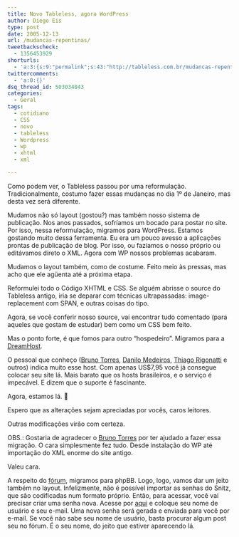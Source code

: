 ```yaml
---
title: Novo Tableless, agora WordPress
author: Diego Eis
type: post
date: 2005-12-13
url: /mudancas-repentinas/
tweetbackscheck:
  - 1356453929
shorturls:
  - 'a:3:{s:9:"permalink";s:43:"http://tableless.com.br/mudancas-repentinas";s:7:"tinyurl";s:26:"http://tinyurl.com/3jjf3rn";s:4:"isgd";s:19:"http://is.gd/kO7lnK";}'
twittercomments:
  - 'a:0:{}'
dsq_thread_id: 503034043
categories:
  - Geral
tags:
  - cotidiano
  - CSS
  - novo
  - tableless
  - Wordpress
  - wp
  - xhtml
  - xml

---
```

Como podem ver, o Tableless passou por uma reformulação. Tradicionalmente, costumo fazer essas mudanças no dia 1º de Janeiro, mas desta vez será diferente.

Mudamos não só layout (gostou?) mas também nosso sistema de publicação. Nos anos passados, sofríamos um bocado para postar no site. Por isso, nessa reformulação, migramos para WordPress. Estamos gostando muito dessa ferramenta. Eu era um pouco avesso a aplicações prontas de publicação de blog. Por isso, ou fazíamos o nosso próprio ou editávamos direto o XML. Agora com WP nossos problemas acabaram.

Mudamos o layout também, como de costume. Feito meio às pressas, mas acho que ele agüenta até a próxima etapa.

Reformulei todo o Código XHTML e CSS. Se alguém abrisse o source do Tableless antigo, iria se deparar com técnicas ultrapassadas: image-replacement com SPAN, e outras coisas do tipo.
  
Agora, se você conferir nosso source, vai encontrar tudo comentado (para aqueles que gostam de estudar) bem como um CSS bem feito.

Mas o ponto forte, é que fomos para outro &#8220;hospedeiro&#8221;. Migramos para a [DreamHost][1].
  
O pessoal que conheço ([Bruno Torres][2], [Danilo Medeiros][3], [Thiago Rigonatti][4] e outros) indica muito esse host. Com apenas US$7,95 você já consegue colocar seu site lá. Mais barato que os hosts brasileiros, e o serviço é impecável. E dizem que o suporte é fascinante.
  
Agora, estamos lá. 🙂

Espero que as alterações sejam apreciadas por vocês, caros leitores.
  
Outras modificações virão com certeza.

OBS.: Gostaria de agradecer o [Bruno Torres][2] por ter ajudado a fazer essa migração. O cara simplesmente fez tudo. Desde instalação do WP até importação do XML enorme do site antigo.
  
Valeu cara.

A respeito do [fórum][5], migramos para phpBB. Logo, logo, vamos dar um jeito também no layout. Infelizmente, não é possível importar as senhas do Snitz, que são codificadas num formato próprio. Então, para acessar, você vai precisar criar uma senha nova. Acesse por [aqui][6] e coloque seu nome de usuário e seu e-mail. Uma nova senha será gerada e enviada para você por e-mail. Se você não sabe seu nome de usuário, basta procurar algum post seu no fórum. É o seu nome, do jeito que estiver aparecendo lá.

 [1]: http://www.dreamhost.com/r.cgi?diegoeis/shared/
 [2]: http://brunotorres.net/
 [3]: http://www.digitalminds.com.br
 [4]: http://www.mobilelife.com.br/
 [5]: http://tableless.com.br/forum/
 [6]: http://tableless.dreamhosters.com/forum/profile.php?mode=sendpassword